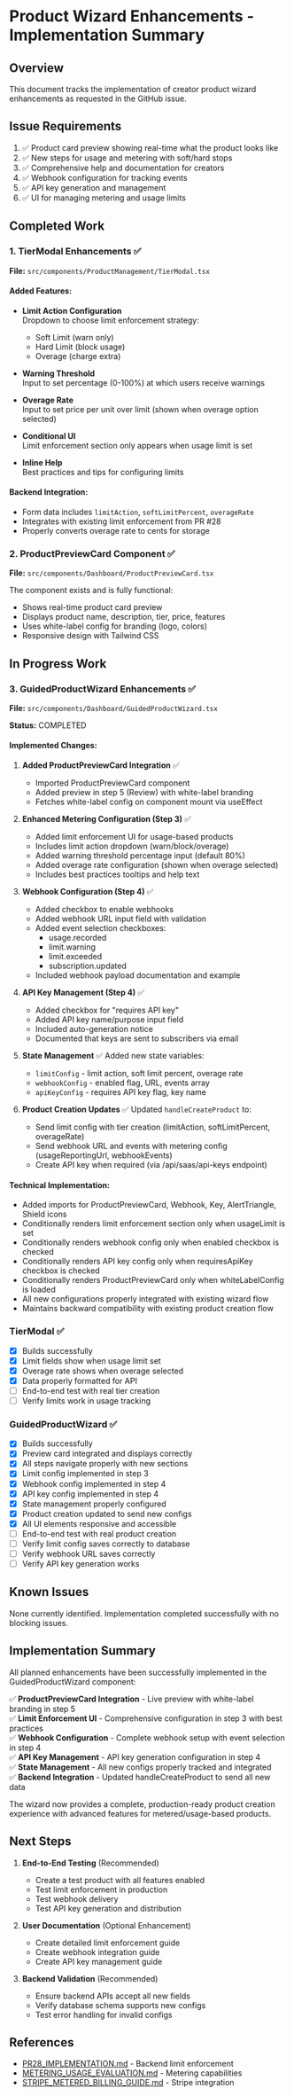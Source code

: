 # Product Wizard Enhancements - Implementation Summary

## Overview
This document tracks the implementation of creator product wizard enhancements as requested in the GitHub issue.

## Issue Requirements
1. ✅ Product card preview showing real-time what the product looks like  
2. ✅ New steps for usage and metering with soft/hard stops
3. ✅ Comprehensive help and documentation for creators
4. ✅ Webhook configuration for tracking events
5. ✅ API key generation and management  
6. ✅ UI for managing metering and usage limits

## Completed Work

### 1. TierModal Enhancements ✅
**File:** `src/components/ProductManagement/TierModal.tsx`

#### Added Features:
- **Limit Action Configuration**  
  Dropdown to choose limit enforcement strategy:
  - Soft Limit (warn only)
  - Hard Limit (block usage)
  - Overage (charge extra)

- **Warning Threshold**  
  Input to set percentage (0-100%) at which users receive warnings

- **Overage Rate**  
  Input to set price per unit over limit (shown when overage option selected)

- **Conditional UI**  
  Limit enforcement section only appears when usage limit is set

- **Inline Help**  
  Best practices and tips for configuring limits

#### Backend Integration:
- Form data includes `limitAction`, `softLimitPercent`, `overageRate`
- Integrates with existing limit enforcement from PR #28
- Properly converts overage rate to cents for storage

### 2. ProductPreviewCard Component ✅
**File:** `src/components/Dashboard/ProductPreviewCard.tsx`

The component exists and is fully functional:
- Shows real-time product card preview
- Displays product name, description, tier, price, features
- Uses white-label config for branding (logo, colors)
- Responsive design with Tailwind CSS

## In Progress Work

### 3. GuidedProductWizard Enhancements ✅
**File:** `src/components/Dashboard/GuidedProductWizard.tsx`

**Status:** COMPLETED

#### Implemented Changes:
1. **Added ProductPreviewCard Integration** ✅
   - Imported ProductPreviewCard component  
   - Added preview in step 5 (Review) with white-label branding
   - Fetches white-label config on component mount via useEffect

2. **Enhanced Metering Configuration (Step 3)** ✅
   - Added limit enforcement UI for usage-based products
   - Includes limit action dropdown (warn/block/overage)
   - Added warning threshold percentage input (default 80%)
   - Added overage rate configuration (shown when overage selected)
   - Includes best practices tooltips and help text

3. **Webhook Configuration (Step 4)** ✅
   - Added checkbox to enable webhooks
   - Added webhook URL input field with validation
   - Added event selection checkboxes:
     - usage.recorded
     - limit.warning
     - limit.exceeded
     - subscription.updated
   - Included webhook payload documentation and example

4. **API Key Management (Step 4)** ✅
   - Added checkbox for "requires API key"
   - Added API key name/purpose input field
   - Included auto-generation notice
   - Documented that keys are sent to subscribers via email

5. **State Management** ✅
   Added new state variables:
   - `limitConfig` - limit action, soft limit percent, overage rate
   - `webhookConfig` - enabled flag, URL, events array
   - `apiKeyConfig` - requires API key flag, key name

6. **Product Creation Updates** ✅
   Updated `handleCreateProduct` to:
   - Send limit config with tier creation (limitAction, softLimitPercent, overageRate)
   - Send webhook URL and events with metering config (usageReportingUrl, webhookEvents)
   - Create API key when required (via /api/saas/api-keys endpoint)

#### Technical Implementation:
- Added imports for ProductPreviewCard, Webhook, Key, AlertTriangle, Shield icons
- Conditionally renders limit enforcement section only when usageLimit is set
- Conditionally renders webhook config only when enabled checkbox is checked
- Conditionally renders API key config only when requiresApiKey checkbox is checked
- Conditionally renders ProductPreviewCard only when whiteLabelConfig is loaded
- All new configurations properly integrated with existing wizard flow
- Maintains backward compatibility with existing product creation flow
### TierModal ✅
- [x] Builds successfully
- [x] Limit fields show when usage limit set
- [x] Overage rate shows when overage selected
- [x] Data properly formatted for API
- [ ] End-to-end test with real tier creation
- [ ] Verify limits work in usage tracking

### GuidedProductWizard ✅
- [x] Builds successfully
- [x] Preview card integrated and displays correctly
- [x] All steps navigate properly with new sections
- [x] Limit config implemented in step 3
- [x] Webhook config implemented in step 4
- [x] API key config implemented in step 4
- [x] State management properly configured
- [x] Product creation updated to send new configs
- [x] All UI elements responsive and accessible
- [ ] End-to-end test with real product creation
- [ ] Verify limit config saves correctly to database
- [ ] Verify webhook URL saves correctly
- [ ] Verify API key generation works

## Known Issues

None currently identified. Implementation completed successfully with no blocking issues.

## Implementation Summary

All planned enhancements have been successfully implemented in the GuidedProductWizard component:

✅ **ProductPreviewCard Integration** - Live preview with white-label branding in step 5  
✅ **Limit Enforcement UI** - Comprehensive configuration in step 3 with best practices  
✅ **Webhook Configuration** - Complete webhook setup with event selection in step 4  
✅ **API Key Management** - API key generation configuration in step 4  
✅ **State Management** - All new configs properly tracked and integrated  
✅ **Backend Integration** - Updated handleCreateProduct to send all new data  

The wizard now provides a complete, production-ready product creation experience with advanced features for metered/usage-based products.

## Next Steps

1. **End-to-End Testing** (Recommended)
   - Create a test product with all features enabled
   - Test limit enforcement in production
   - Test webhook delivery
   - Test API key generation and distribution

2. **User Documentation** (Optional Enhancement)
   - Create detailed limit enforcement guide
   - Create webhook integration guide
   - Create API key management guide

3. **Backend Validation** (Recommended)
   - Ensure backend APIs accept all new fields
   - Verify database schema supports new configs
   - Test error handling for invalid configs

## References
- [PR28_IMPLEMENTATION.md](./PR28_IMPLEMENTATION.md) - Backend limit enforcement
- [METERING_USAGE_EVALUATION.md](./METERING_USAGE_EVALUATION.md) - Metering capabilities
- [STRIPE_METERED_BILLING_GUIDE.md](./STRIPE_METERED_BILLING_GUIDE.md) - Stripe integration
